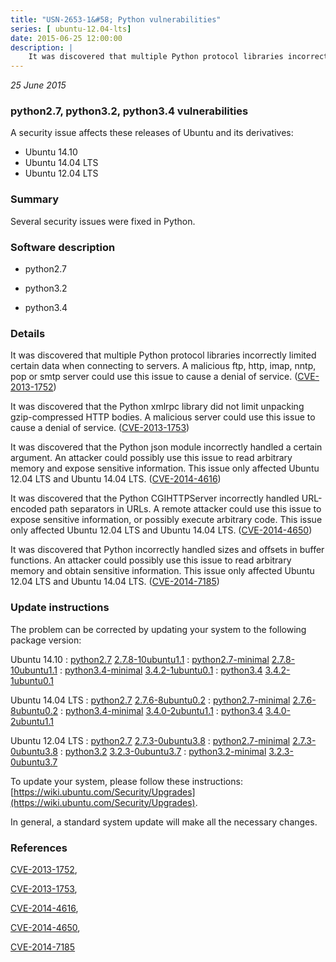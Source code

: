 ```yaml
---
title: "USN-2653-1&#58; Python vulnerabilities"
series: [ ubuntu-12.04-lts]
date: 2015-06-25 12:00:00
description: |
    It was discovered that multiple Python protocol libraries incorrectly limited certain data when connecting to servers. A malicious ftp, http, imap, nntp, pop or smtp server could use this issue to cause a denial of service. ([CVE-2013-1752](http://people.ubuntu.com/~ubuntu-security/cve/CVE-2013-1752))
--- 
```

 
 

*25 June 2015*

### python2.7, python3.2, python3.4 vulnerabilities

A security issue affects these releases of Ubuntu and its derivatives:

* Ubuntu 14.10
* Ubuntu 14.04 LTS
* Ubuntu 12.04 LTS

### Summary

Several security issues were fixed in Python. 

### Software description

* python2.7 

* python3.2 

* python3.4 

### Details

It was discovered that multiple Python protocol libraries incorrectly limited certain data when connecting to servers. A malicious ftp, http, imap, nntp, pop or smtp server could use this issue to cause a denial of service. ([CVE-2013-1752](http://people.ubuntu.com/~ubuntu-security/cve/CVE-2013-1752))

It was discovered that the Python xmlrpc library did not limit unpacking gzip-compressed HTTP bodies. A malicious server could use this issue to cause a denial of service. ([CVE-2013-1753](http://people.ubuntu.com/~ubuntu-security/cve/CVE-2013-1753))

It was discovered that the Python json module incorrectly handled a certain argument. An attacker could possibly use this issue to read arbitrary memory and expose sensitive information. This issue only affected Ubuntu 12.04 LTS and Ubuntu 14.04 LTS. ([CVE-2014-4616](http://people.ubuntu.com/~ubuntu-security/cve/CVE-2014-4616))

It was discovered that the Python CGIHTTPServer incorrectly handled URL-encoded path separators in URLs. A remote attacker could use this issue to expose sensitive information, or possibly execute arbitrary code. This issue only affected Ubuntu 12.04 LTS and Ubuntu 14.04 LTS. ([CVE-2014-4650](http://people.ubuntu.com/~ubuntu-security/cve/CVE-2014-4650))

It was discovered that Python incorrectly handled sizes and offsets in buffer functions. An attacker could possibly use this issue to read arbitrary memory and obtain sensitive information. This issue only affected Ubuntu 12.04 LTS and Ubuntu 14.04 LTS. ([CVE-2014-7185](http://people.ubuntu.com/~ubuntu-security/cve/CVE-2014-7185)) 

### Update instructions

The problem can be corrected by updating your system to the following package version:

Ubuntu 14.10
 : [python2.7](https://launchpad.net/ubuntu/+source/python2.7) <span> [2.7.8-10ubuntu1.1](https://launchpad.net/ubuntu/+source/python2.7/2.7.8-10ubuntu1.1) </span> 
 : [python2.7-minimal](https://launchpad.net/ubuntu/+source/python2.7) <span> [2.7.8-10ubuntu1.1](https://launchpad.net/ubuntu/+source/python2.7/2.7.8-10ubuntu1.1) </span> 
 : [python3.4-minimal](https://launchpad.net/ubuntu/+source/python3.4) <span> [3.4.2-1ubuntu0.1](https://launchpad.net/ubuntu/+source/python3.4/3.4.2-1ubuntu0.1) </span> 
 : [python3.4](https://launchpad.net/ubuntu/+source/python3.4) <span> [3.4.2-1ubuntu0.1](https://launchpad.net/ubuntu/+source/python3.4/3.4.2-1ubuntu0.1) </span> 

Ubuntu 14.04 LTS
 : [python2.7](https://launchpad.net/ubuntu/+source/python2.7) <span> [2.7.6-8ubuntu0.2](https://launchpad.net/ubuntu/+source/python2.7/2.7.6-8ubuntu0.2) </span> 
 : [python2.7-minimal](https://launchpad.net/ubuntu/+source/python2.7) <span> [2.7.6-8ubuntu0.2](https://launchpad.net/ubuntu/+source/python2.7/2.7.6-8ubuntu0.2) </span> 
 : [python3.4-minimal](https://launchpad.net/ubuntu/+source/python3.4) <span> [3.4.0-2ubuntu1.1](https://launchpad.net/ubuntu/+source/python3.4/3.4.0-2ubuntu1.1) </span> 
 : [python3.4](https://launchpad.net/ubuntu/+source/python3.4) <span> [3.4.0-2ubuntu1.1](https://launchpad.net/ubuntu/+source/python3.4/3.4.0-2ubuntu1.1) </span> 

Ubuntu 12.04 LTS
 : [python2.7](https://launchpad.net/ubuntu/+source/python2.7) <span> [2.7.3-0ubuntu3.8](https://launchpad.net/ubuntu/+source/python2.7/2.7.3-0ubuntu3.8) </span> 
 : [python2.7-minimal](https://launchpad.net/ubuntu/+source/python2.7) <span> [2.7.3-0ubuntu3.8](https://launchpad.net/ubuntu/+source/python2.7/2.7.3-0ubuntu3.8) </span> 
 : [python3.2](https://launchpad.net/ubuntu/+source/python3.2) <span> [3.2.3-0ubuntu3.7](https://launchpad.net/ubuntu/+source/python3.2/3.2.3-0ubuntu3.7) </span> 
 : [python3.2-minimal](https://launchpad.net/ubuntu/+source/python3.2) <span> [3.2.3-0ubuntu3.7](https://launchpad.net/ubuntu/+source/python3.2/3.2.3-0ubuntu3.7) </span> 

To update your system, please follow these instructions: [https://wiki.ubuntu.com/Security/Upgrades](https://wiki.ubuntu.com/Security/Upgrades).

In general, a standard system update will make all the necessary changes. 

### References

 
 [CVE-2013-1752](http://people.ubuntu.com/~ubuntu-security/cve/CVE-2013-1752), 

 [CVE-2013-1753](http://people.ubuntu.com/~ubuntu-security/cve/CVE-2013-1753), 

 [CVE-2014-4616](http://people.ubuntu.com/~ubuntu-security/cve/CVE-2014-4616), 

 [CVE-2014-4650](http://people.ubuntu.com/~ubuntu-security/cve/CVE-2014-4650), 

 [CVE-2014-7185](http://people.ubuntu.com/~ubuntu-security/cve/CVE-2014-7185)
 

